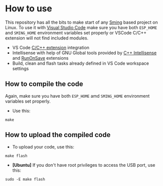 # How to use

This repository has all the bits to make start of any [Sming](https://github.com/SmingHub/Sming) based project on Linux. To use it with [Visual Studio Code](https://code.visualstudio.com/) make sure you have both `ESP_HOME` and `SMING_HOME` environment variables set properly or VSCode C/C++ extension will not find included modules.

* VS Code [C/C++ extension](https://github.com/Microsoft/vscode-cpptools) integration
* Intellisense with help of GNU Global tools provided by [C++ Intellisense](https://github.com/austin-----/code-gnu-global) and [RunOnSave](https://github.com/emeraldwalk/vscode-runonsave) extensions
* Build, clean and flash tasks already defined in VS Code workspace settings

## How to compile the code

Again, make sure you have both `ESP_HOME` amd `SMING_HOME` environment variables set properly.
- Use this:
```
make
```

## How to upload the compiled code

- To upload your code, use this:
```
make flash
```

- **[Ubuntu]** If you don't have root privileges to access the USB port, use this:
```
sudo -E make flash
```